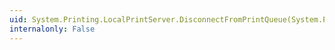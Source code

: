 ```yaml
---
uid: System.Printing.LocalPrintServer.DisconnectFromPrintQueue(System.Printing.PrintQueue)
internalonly: False
---
```

